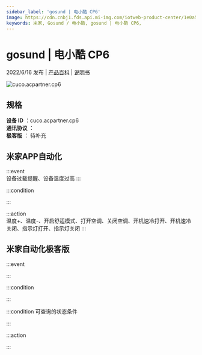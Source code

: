 ```yaml
---
sidebar_label: 'gosund | 电小酷 CP6'
image: https://cdn.cnbj1.fds.api.mi-img.com/iotweb-product-center/1e0a5dfcbf00f0ec5156c55397a7258b_1645673579428.png?GalaxyAccessKeyId=AKVGLQWBOVIRQ3XLEW&Expires=9223372036854775807&Signature=0teAz4xKGItKJpTiPbzzenpyPPE=
keywords: 米家, Gosund / 电小酷, gosund | 电小酷 CP6, 
---
```

# gosund | 电小酷 CP6

2022/6/16 发布 | [产品百科](https://home.mi.com/webapp/content/baike/product/index.html?model=cuco.acpartner.cp6/) | [说明书](https://home.mi.com/views/introduction.html?model=cuco.acpartner.cp6&region=cn)

![cuco.acpartner.cp6](https://cdn.cnbj1.fds.api.mi-img.com/iotweb-product-center/1e0a5dfcbf00f0ec5156c55397a7258b_1645673579428.png?GalaxyAccessKeyId=AKVGLQWBOVIRQ3XLEW&Expires=9223372036854775807&Signature=0teAz4xKGItKJpTiPbzzenpyPPE=)

## 规格  
> 
**设备 ID** ：cuco.acpartner.cp6  
**通讯协议** ：  
**极客版**  ： 待补充 


## 米家APP自动化  

:::event  
设备过载提醒、设备温度过高
:::

:::condition  

:::

:::action   
温度+、温度-、开启舒适模式、打开空调、关闭空调、开机速冷打开、开机速冷关闭、指示灯打开、指示灯关闭
:::

## 米家自动化极客版  

:::event  

:::

:::condition  

:::

:::condition 可查询的状态条件  

:::

:::action  

:::

        
